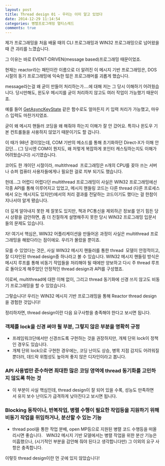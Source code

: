 ```yaml
---
layout: post
title: Thread design 01 - 우리는 이미 알고 있었다
date: 2014-12-29 11:14:54
categories: 병렬프로그래밍 멀티스레드
comments: true
---
```


제가 프로그래밍을 처음 배울 때의 CLI 프로그래밍과 WIN32 프로그래밍으로 넘어왔을 때 큰 괴리를 느꼈습니다.

그 이유는 바로 EVENT-DRIVEN(message based)프로그래밍 때문이었죠.

현재는 reactor라는 패턴이란 이름으로 더 알려진 이 메시지 기반 프로그래밍은, DOS 시절의 동기 프로그래밍에 익숙한 많은 프로그래머를 괴롭게 했습니다.

message라는걸 왜 굳이 만들어 처리하는가….에 대해 저는 그 당시 이해하기 어려웠습니다.
당시만해도, 윈도우 메시지를 굳이 처리하지 않고도 여러 작업이 가능했기 때문이죠.

예를 들어 [GetAsyncKeyState](http://msdn.microsoft.com/ko-kr/library/windows/desktop/ms646293(v=vs.85).aspx) 같은 함수로도 얼마든지 키 입력 처리가 가능했고, 마우스 입력도 마찬가지였죠.

굳이 왜 메시지 핸들러 코딩을 왜 해줘야 하는지 이해가 잘 안 갔어요. 특히나 윈도우 기본 컨트롤들을 사용하지 않았기 때문이기도 할 겁니다.

이 때가 98년 경이었는데, COM 기반의 메소드를 통해 초기화하던 Direct-X가 이해 안갔던… (그 당시엔 COM이 뭔지도, 왜 저렇게 복잡하게 포인터 캐스팅하는지도 이해가 어려웠습니다) 시기였습니다.

코어도 한 개이던 시절이라, multithread  프로그래밍은 n개의 CPU를 꽂아 쓰는 서버나 슈퍼 컴퓨터 사용자들에게나 필요한 걸로 치부 되기도 했습니다.

헌데…그 어렵디 어렵다던 multithread 프로그래밍이 사실은 WIN32 프로그래밍에선 각종 API를 통해 이루어지고 있었고, 메시지 핸들링 코드는 다른 thread (다른 프로세스에서 오는 메시지도 있지만)에서의 처리 결과를 전달하는 코드이기도 했다는 걸 한참이 지나서야 알게 됐습니다.

더 깊게 알아내지 못한 제 잘못도 있지만, 책과 PC통신을 제외하곤 정보를 얻기 힘든 당시 상황을 감안하면, 좀 더 친절하게 설명해주지 못한 당시 WIN32 프로그래밍 입문서들의 문제도 있습니다.

자! 여기서 핵심은, WIN32 어플리케이션을 만들어온 과정이 사실은 multithread 프로그래밍을 해왔다라는 점이에요. 우리가 몰랐을 뿐이죠.

모를 수 있었다는 것은, 사실 WIN32 메시지 핸들러를 통한 thread  모델이 안정적이고, 잘 디자인된 thread design중 하나라고 볼 수 있습니다. WIN32 메시지 핸들링 방식은 메시지 루프를 통해 비동기 작업들을 처리해야 될 때에만 양보하고 다시 주 thread 루프로 돌아오게 해주었던 안정적인 thread design과 API를 구성했죠.

이로써, multithread에 대한 이해 없이, 그리고 thread 동기화에 신경 쓰지 않고도 비동기 프로그래밍을 할 수 있었습니다.

그렇습니다! 우리는 WIN32 메시지 기반 프로그래밍을 통해 Reactor thread design을 경험한 것입니다!

정리하자면, thread design이란 다음 요구사항을 충족해야 한다고 보시면 됩니다.

### 객체를 lock을 신경 써야 될 부분, 그렇지 않은 부분을 명확히 규정
* 프레임워크단에서만 신경쓰도록 구현하는 것을 권장하지만, 개체 단위 lock이 정책인 경우도 있습니다.
* 개체 단위 lock으로 구현한 경우에는, 코딩 난이도 상승, 병목 지점 감지도 어려워질 뿐더러, 데드락 위험성도 높아져 좋지 않은 디자인이라고 봅니다.

### API 사용법만 준수하면 최대한 많은 코딩 영역에 thread 동기화를 고민하지 않도록 하는 것
* 이 부분이 사실 핵심인데, thread design이 잘 되어 있을 수록, 성능도 만족하면서 유지 보수 난이도가 급격하게 낮아진다고 보시면 됩니다.

### Blocking 동작이나, 반복작업, 병렬 수행이 필요한 작업등을 지원하기 위해 비동기 작업을 위임하거나, 분산할 수 있는 기능
* thread pool을 통한 작업 분배, open MP등으로 지원된 병렬 코드 수행등을 떠올리시면 좋습니다.
 
WIN32 메시지 기반 모델에서는 병렬 작업을 위한 분산 기능은 미흡했으나, (시기적인 부분을 감안해 줘야 된다고 생각합니다만) 그 이외의 요구 사항은 충족합니다. 

이렇듯 thread design이란 먼 곳에 있지 않았습니다!